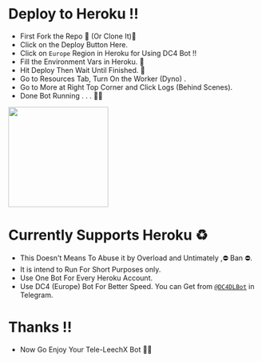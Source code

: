 # Deploy to Heroku !!
- First Fork the Repo 🍴 (Or Clone It)🍣
- Click on the Deploy Button Here.
- Click on `Europe` Region in Heroku for Using DC4 Bot !!
- Fill the Environment Vars in Heroku. 🍱
- Hit Deploy Then Wait Until Finished. 🧐
- Go to Resources Tab, Turn On the Worker (Dyno) .
- Go to More at Right Top Corner and Click Logs (Behind Scenes).
- Done Bot Running . . . 🏃🏃

<p><a href="https://heroku.com/deploy?template=https://github.com/mirrorclone/Tele-LeechX-2)"> <img src="https://img.shields.io/badge/Deploy%20To%20Heroku-blueviolet?style=for-the-badge&logo=heroku" width="200""/></a></p>

# Currently Supports Heroku ♻️
- This Doesn't Means To Abuse it by Overload and Untimately ,⛔ Ban ⛔.
- It is intend to Run For Short Purposes only.
- Use One Bot For Every Heroku Account.
- Use DC4 (Europe) Bot For Better Speed. You can Get from [`@DC4DLBot`](https://t.me/DC4DLBot) in Telegram. 

# Thanks !!
- Now Go Enjoy Your Tele-LeechX Bot 🤪🤪
